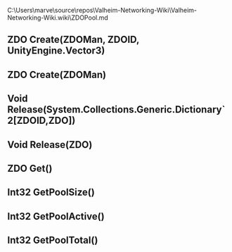 C:\Users\marve\source\repos\Valheim-Networking-Wiki\Valheim-Networking-Wiki.wiki\ZDOPool.md

## ZDO Create(ZDOMan, ZDOID, UnityEngine.Vector3)

## ZDO Create(ZDOMan)

## Void Release(System.Collections.Generic.Dictionary`2[ZDOID,ZDO])

## Void Release(ZDO)

## ZDO Get()

## Int32 GetPoolSize()

## Int32 GetPoolActive()

## Int32 GetPoolTotal()